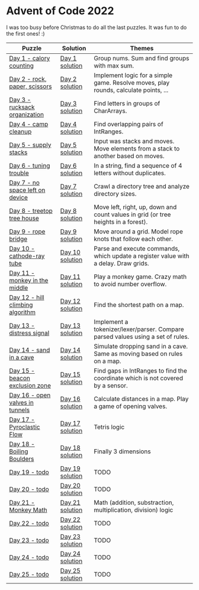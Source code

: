 # Advent of Code 2022

I was too busy before Christmas to do all the last puzzles. It was fun to do the first ones! :) 

| Puzzle                                                                   | Solution                                         | Themes                                                                               |
|--------------------------------------------------------------------------|--------------------------------------------------|--------------------------------------------------------------------------------------|
| [Day 1 - calory counting](https://adventofcode.com/2022/day/1)           | [Day 1 solution](src/main/kotlin/day1/main.kt)   | Group nums. Sum and find groups with max sum.                                        |
| [Day 2 - rock, paper, scissors](https://adventofcode.com/2022/day/2)     | [Day 2 solution](src/main/kotlin/day2/main.kt)   | Implement logic for a simple game. Resolve moves, play rounds, calculate points, ... |
| [Day 3 - rucksack organization](https://adventofcode.com/2022/day/3)     | [Day 3 solution](src/main/kotlin/day3/main.kt)   | Find letters in groups of CharArrays.                                                |
| [Day 4 - camp cleanup](https://adventofcode.com/2022/day/4)              | [Day 4 solution](src/main/kotlin/day4/main.kt)   | Find overlapping pairs of IntRanges.                                                 |
| [Day 5 - supply stacks](https://adventofcode.com/2022/day/5)             | [Day 5 solution](src/main/kotlin/day5/main.kt)   | Input was stacks and moves. Move elements from a stack to another based on moves.    |
| [Day 6 - tuning trouble](https://adventofcode.com/2022/day/6)            | [Day 6 solution](src/main/kotlin/day6/main.kt)   | In a string, find a sequence of 4 letters without duplicates.                        |
| [Day 7 - no space left on device](https://adventofcode.com/2022/day/7)   | [Day 7 solution](src/main/kotlin/day7/main.kt)   | Crawl a directory tree and analyze directory sizes.                                  |
| [Day 8 - treetop tree house](https://adventofcode.com/2022/day/8)        | [Day 8 solution](src/main/kotlin/day8/main.kt)   | Move left, right, up, down and count values in grid (or tree heights in a forest).   |
| [Day 9 - rope bridge](https://adventofcode.com/2022/day/9)               | [Day 9 solution](src/main/kotlin/day9/main.kt)   | Move around a grid. Model rope knots that follow each other.                         |
| [Day 10 - cathode-ray tube](https://adventofcode.com/2022/day/10)        | [Day 10 solution](src/main/kotlin/day10/main.kt) | Parse and execute commands, which update a register value with a delay. Draw grids.  |
| [Day 11 - monkey in the middle](https://adventofcode.com/2022/day/11)    | [Day 11 solution](src/main/kotlin/day11/main.kt) | Play a monkey game. Crazy math to avoid number overflow.                             |
| [Day 12 - hill climbing algorithm](https://adventofcode.com/2022/day/12) | [Day 12 solution](src/main/kotlin/day12/main.kt) | Find the  shortest path on a map.                                                    |
| [Day 13 - distress signal](https://adventofcode.com/2022/day/13)         | [Day 13 solution](src/main/kotlin/day13/main.kt) | Implement a tokenizer/lexer/parser. Compare parsed values using a set of rules.      |
| [Day 14 - sand in a cave](https://adventofcode.com/2022/day/14)          | [Day 14 solution](src/main/kotlin/day14/main.kt) | Simulate dropping sand in a cave. Same as moving based on rules on a map.            |
| [Day 15 - beacon exclusion zone](https://adventofcode.com/2022/day/15)   | [Day 15 solution](src/main/kotlin/day15/main.kt) | Find gaps in IntRanges to find the coordinate which is not covered by a sensor.      |
| [Day 16 - open valves in tunnels](https://adventofcode.com/2022/day/16)  | [Day 16 solution](src/main/kotlin/day16/main.kt) | Calculate distances in a map. Play a game of opening valves.                         |
| [Day 17 - Pyroclastic Flow](https://adventofcode.com/2022/day/17)        | [Day 17 solution](src/main/kotlin/day17/main.kt) | Tetris logic                                                                         |
| [Day 18 - Boiling Boulders](https://adventofcode.com/2022/day/18)        | [Day 18 solution](src/main/kotlin/day18/main.kt) | Finally 3 dimensions                                                                 |
| [Day 19 - todo](https://adventofcode.com/2022/day/19)                    | [Day 19 solution](src/main/kotlin/day19/main.kt) | TODO                                                                                 |
| [Day 20 - todo](https://adventofcode.com/2022/day/20)                    | [Day 20 solution](src/main/kotlin/day20/main.kt) | TODO                                                                                 |
| [Day 21 - Monkey Math](https://adventofcode.com/2022/day/21)             | [Day 21 solution](src/main/kotlin/day21/main.kt) | Math (addition, substraction, multiplication, division) logic                        |
| [Day 22 - todo](https://adventofcode.com/2022/day/22)                    | [Day 22 solution](src/main/kotlin/day22/main.kt) | TODO                                                                                 |
| [Day 23 - todo](https://adventofcode.com/2022/day/23)                    | [Day 23 solution](src/main/kotlin/day23/main.kt) | TODO                                                                                 |
| [Day 24 - todo](https://adventofcode.com/2022/day/24)                    | [Day 24 solution](src/main/kotlin/day24/main.kt) | TODO                                                                                 |
| [Day 25 - todo](https://adventofcode.com/2022/day/25)                    | [Day 25 solution](src/main/kotlin/day25/main.kt) | TODO                                                                                 |